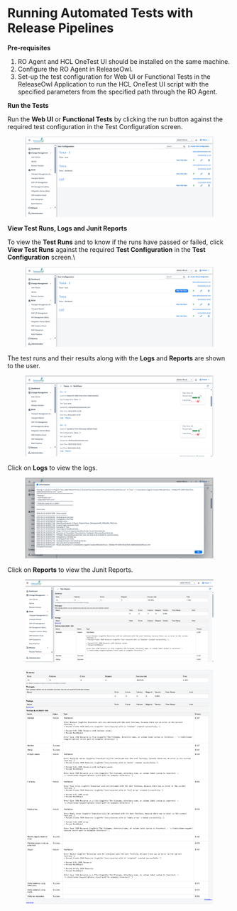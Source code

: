 # Running Automated Tests with Release Pipelines

**Pre-requisites**

1. RO Agent and HCL OneTest UI should be installed on the same machine.
2. Configure the RO Agent in ReleaseOwl.
3. Set-up the test configuration for Web UI or Functional Tests in the ReleaseOwl Application to run the HCL OneTest UI script with the specified parameters from the specified path through the RO Agent.

**Run the Tests**

Run the **Web UI** or **Functional Tests** by clicking the run button against the required test configuration in the Test Configuration screen.

<figure><img src="../../../.gitbook/assets/image (2) (1) (1) (1) (1) (1) (1) (1) (1) (1) (1) (1) (1) (1) (1).png" alt=""><figcaption></figcaption></figure>

**View Test Runs, Logs and Junit Reports**

To view the **Test Runs** and to know if the runs have passed or failed, click **View Test Runs** against the required **Test Configuration** in the **Test Configuration** screen.\


<figure><img src="../../../.gitbook/assets/image (1) (1) (1) (1) (1) (1) (1) (1) (1) (1) (1) (1) (1) (1) (1).png" alt=""><figcaption></figcaption></figure>

The test runs and their results along with the **Logs** and **Reports** are shown to the user.

<figure><img src="../../../.gitbook/assets/image (3) (1) (1) (1) (1) (1) (1) (1) (1) (1) (1).png" alt=""><figcaption></figcaption></figure>

Click on **Logs** to view the logs.

<figure><img src="../../../.gitbook/assets/image (4) (1) (1) (1) (1) (1) (1) (1) (1) (1).png" alt=""><figcaption></figcaption></figure>

Click on **Reports** to view the Junit Reports.

<figure><img src="../../../.gitbook/assets/image (6) (1) (1) (1) (1) (1) (1) (1) (1) (1).png" alt=""><figcaption></figcaption></figure>

<figure><img src="../../../.gitbook/assets/image (5) (1) (1) (1) (1) (1) (1) (1) (1) (1).png" alt=""><figcaption></figcaption></figure>
